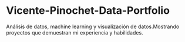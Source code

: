 # Vicente-Pinochet-Data-Portfolio
 Análisis de datos, machine learning y visualización de datos.Mostrando proyectos que demuestran mi experiencia y habilidades.
